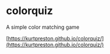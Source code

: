 # colorquiz

A simple color matching game

[https://kurtpreston.github.io/colorquiz/](https://kurtpreston.github.io/colorquiz/)
